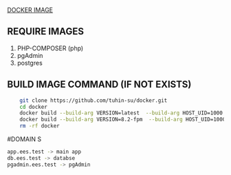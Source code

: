 [DOCKER IMAGE](https://github.com/tuhin-su/docker.git)

## REQUIRE IMAGES

1. PHP-COMPOSER (php)
2. pgAdmin
3. postgres

## BUILD IMAGE COMMAND (IF NOT EXISTS)

```bash
    git clone https://github.com/tuhin-su/docker.git
    cd docker
    docker build --build-arg VERSION=latest  --build-arg HOST_UID=1000 -f pgadmin.Dockerfile -t pgadmin:local .
    docker build --build-arg VERSION=8.2-fpm  --build-arg HOST_UID=1000 -f php.Dockerfile -t php:local-8.2-fpm .
    rm -rf docker
```
#DOMAIN S
```bash
app.ees.test -> main app
db.ees.test -> databse
pgadmin.ees.test -> pgAdmin
```